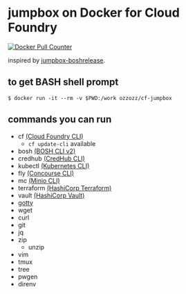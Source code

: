 # jumpbox on Docker for Cloud Foundry

[![Docker Pull Counter](https://img.shields.io/docker/pulls/ozzozz/cf-jumpbox.svg)](https://hub.docker.com/r/ozzozz/cf-jumpbox/)

inspired by [jumpbox-boshrelease](https://github.com/cloudfoundry-community/jumpbox-boshrelease).

## to get BASH shell prompt

```
$ docker run -it --rm -v $PWD:/work ozzozz/cf-jumpbox
```

## commands you can run

* cf [(Cloud Foundry CLI)](https://github.com/cloudfoundry/cli)
  * `cf update-cli` available
* bosh [(BOSH CLI v2)](https://bosh.io/docs/cli-v2.html)
* credhub [(CredHub CLI)](https://github.com/cloudfoundry-incubator/credhub-cli)
* kubectl [(Kubernetes CLI)](https://github.com/kubernetes/kubectl)
* fly [(Concourse CLI)](https://concourse.ci/fly-cli.html)
* mc [(Minio CLI)](https://docs.minio.io/docs/minio-client-quickstart-guide)
* terraform [(HashiCorp Terraform)](https://www.terraform.io/)
* vault [(HashiCorp Vault)](https://www.vaultproject.io/)
* [gotty](https://github.com/yudai/gotty)
* wget
* curl
* git
* jq
* zip
  * unzip
* vim
* tmux
* tree
* pwgen
* direnv
